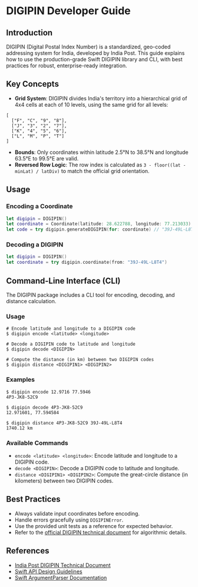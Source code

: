 # DIGIPIN Developer Guide

## Introduction

DIGIPIN (Digital Postal Index Number) is a standardized, geo-coded addressing system for India, developed by India Post. This guide explains how to use the production-grade Swift DIGIPIN library and CLI, with best practices for robust, enterprise-ready integration.

## Key Concepts

- **Grid System**: DIGIPIN divides India's territory into a hierarchical grid of 4x4 cells at each of 10 levels, using the same grid for all levels:

```
[
  ["F", "C", "9", "8"],
  ["J", "3", "2", "7"],
  ["K", "4", "5", "6"],
  ["L", "M", "P", "T"]
]
```

- **Bounds**: Only coordinates within latitude 2.5°N to 38.5°N and longitude 63.5°E to 99.5°E are valid.
- **Reversed Row Logic**: The row index is calculated as `3 - floor((lat - minLat) / latDiv)` to match the official grid orientation.

## Usage

### Encoding a Coordinate

```swift
let digipin = DIGIPIN()
let coordinate = Coordinate(latitude: 28.622788, longitude: 77.213033)
let code = try digipin.generateDIGIPIN(for: coordinate) // "39J-49L-L8T4"
```

### Decoding a DIGIPIN

```swift
let digipin = DIGIPIN()
let coordinate = try digipin.coordinate(from: "39J-49L-L8T4")
```

## Command-Line Interface (CLI)

The DIGIPIN package includes a CLI tool for encoding, decoding, and distance calculation.

### Usage

```
# Encode latitude and longitude to a DIGIPIN code
$ digipin encode <latitude> <longitude>

# Decode a DIGIPIN code to latitude and longitude
$ digipin decode <DIGIPIN>

# Compute the distance (in km) between two DIGIPIN codes
$ digipin distance <DIGIPIN1> <DIGIPIN2>
```

### Examples

```
$ digipin encode 12.9716 77.5946
4P3-JK8-52C9

$ digipin decode 4P3-JK8-52C9
12.971601, 77.594584

$ digipin distance 4P3-JK8-52C9 39J-49L-L8T4
1740.12 km
```

### Available Commands

- `encode <latitude> <longitude>`: Encode latitude and longitude to a DIGIPIN code.
- `decode <DIGIPIN>`: Decode a DIGIPIN code to latitude and longitude.
- `distance <DIGIPIN1> <DIGIPIN2>`: Compute the great-circle distance (in kilometers) between two DIGIPIN codes.

## Best Practices

- Always validate input coordinates before encoding.
- Handle errors gracefully using `DIGIPINError`.
- Use the provided unit tests as a reference for expected behavior.
- Refer to the [official DIGIPIN technical document](https://www.indiapost.gov.in/VAS/DOP_PDFFiles/DIGIPIN%20Technical%20document.pdf) for algorithmic details.

## References
- [India Post DIGIPIN Technical Document](https://www.indiapost.gov.in/VAS/DOP_PDFFiles/DIGIPIN%20Technical%20document.pdf)
- [Swift API Design Guidelines](https://swift.org/documentation/api-design-guidelines/)
- [Swift ArgumentParser Documentation](https://github.com/apple/swift-argument-parser)
